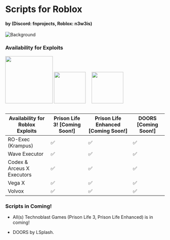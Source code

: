 # Scripts for Roblox
####  by (Discord: fnprojects, Roblox: n3w3is)

![Background](https://i.imgur.com/kt1fUwC.png)

### Availability for Exploits

<img src="https://i.imgur.com/DMtOOUD.png" width="150">
<img src="https://i.imgur.com/AlbYRcz.png" width="100" style="margin-bottom: 1.5%">
<img src="https://i.imgur.com/O3i0OeG.png" width="100" style="margin-bottom: 3.2%; margin-left: 3%;">

| Availability for Roblox Exploits | Prison Life 3! [Coming Soon!] | Prison Life Enhanced [Coming Soon!] | DOORS [Coming Soon!] |
|----------------------------------|-------------------------------|-------------------------------------|----------------------|
| RO-Exec (Krampus)                | ✅                             | ✅                                   | ✅                    |
| Wave Executor                    | ✅                             | ✅                                   | ✅                    |
| Codex & Arceus X Executors       | ✅                             | ✅                                   | ✅                    |
| Vega X                           | ✅                             | ✅                                   | ✅                    |
| Volvox                           | ✅                             | ✅                                   | ✅                    |

### Scripts in Coming!

- All(s) Technoblast Games (Prison Life 3, Prison Life Enhanced) is in coming!

- DOORS by LSplash.